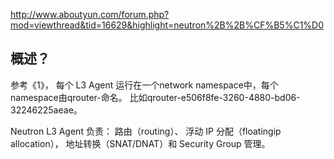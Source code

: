 http://www.aboutyun.com/forum.php?mod=viewthread&tid=16629&highlight=neutron%2B%2B%CF%B5%C1%D0


概述？
----

参考《1》， 每个 L3 Agent 运行在一个network namespace中，每个namespace由qrouter-<router-UUID>命名。
比如qrouter-e506f8fe-3260-4880-bd06-32246225aeae。

Neutron L3 Agent 负责：
路由（routing）、
浮动 IP 分配（floatingip allocation），
地址转换（SNAT/DNAT）和
Security Group 管理。
